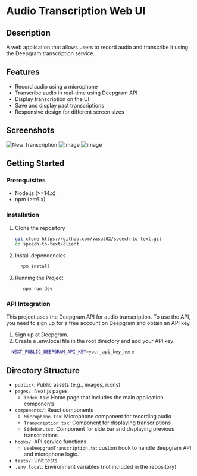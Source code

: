 # Audio Transcription Web UI

## Description
A web application that allows users to record audio and transcribe it using the Deepgram transcription service.

## Features
- Record audio using a microphone
- Transcribe audio in real-time using Deepgram API
- Display transcription on the UI
- Save and display past transcriptions
- Responsive design for different screen sizes

## Screenshots
![New Transcription](https://github.com/vasut02/speech-to-text/assets/70652567/e61bda20-24eb-4353-9649-768a96b59be1)
![image](https://github.com/vasut02/speech-to-text/assets/70652567/8cdfcb2b-8020-404e-b7e3-a4276d3412dd)
![image](https://github.com/vasut02/speech-to-text/assets/70652567/6853c9ab-4ad1-4c7e-aa16-4b11b8711681)


## Getting Started

### Prerequisites
- Node.js (>=14.x)
- npm (>=6.x)

### Installation
1. Clone the repository
   ```sh
   git clone https://github.com/vasut02/speech-to-text.git
   cd speech-to-text/client
   ```
2. Install dependencies
    ```sh
      npm install
    ```
4. Running the Project
   ```sh
      npm run dev
    ```
### API Integration

This project uses the Deepgram API for audio transcription. To use the API, you need to sign up for a free account on Deepgram and obtain an API key.

1. Sign up at Deepgram.
2. Create a .env.local file in the root directory and add your API key:
```sh
  NEXT_PUBLIC_DEEPGRAM_API_KEY=your_api_key_here
```

## Directory Structure

- `public/`: Public assets (e.g., images, icons)
- `pages/`: Next.js pages
  - `index.tsx`: Home page that includes the main application components
- `components/`: React components
  - `Microphone.tsx`: Microphone component for recording audio
  - `Transcription.tsx`: Component for displaying transcriptions
  - `Sidebar.tsx`: Component for side bar and displaying previous transcriptions
- `hooks/`: API service functions
  - `useDeepgramTranscription.ts`: custom hook to handle deepgram API and microphone logic.
- `tests/`: Unit tests
- `.env.local`: Environment variables (not included in the repository)
